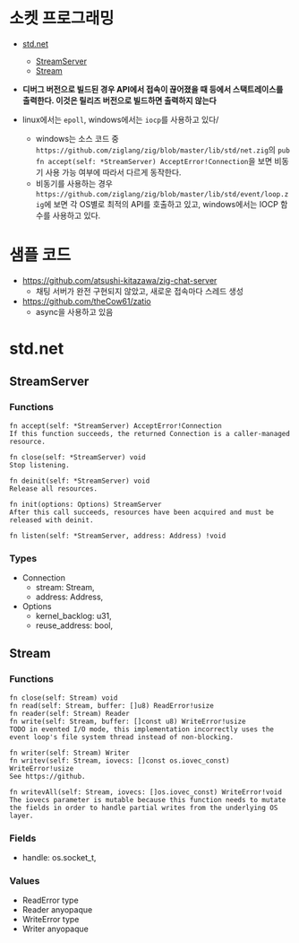 # 소켓 프로그래밍
- [std.net](https://ziglang.org/documentation/master/std/#root;net )
    - [StreamServer](https://ziglang.org/documentation/master/std/#root;net.StreamServer ) 
    - [Stream](https://ziglang.org/documentation/master/std/#root;net.Stream )
       
- **디버그 버전으로 빌드된 경우 API에서 접속이 끊어졌을 때 등에서 스택트레이스를 출력한다. 이것은 릴리즈 버전으로 빌드하면 출력하지 않는다**
- linux에서는 `epoll`, windows에서는 `iocp`를 사용하고 있다/
    - windows는 소스 코드 중 `https://github.com/ziglang/zig/blob/master/lib/std/net.zig`의 `pub fn accept(self: *StreamServer) AcceptError!Connection`을 보면 비동기 사용 가능 여부에 따라서 다르게 동작한다.
	- 비동기를 사용하는 경우 `https://github.com/ziglang/zig/blob/master/lib/std/event/loop.zig`에 보면 각 OS별로 최적의 API를 호출하고 있고, windows에서는 IOCP 함수를 사용하고 있다.  
  
# 샘플 코드
- https://github.com/atsushi-kitazawa/zig-chat-server 
    - 채팅 서버가 완전 구현되지 않았고, 새로운 접속마다 스레드 생성
- https://github.com/theCow61/zatio  
    - async을 사용하고 있음  
  

  
# std.net 
  
## StreamServer
  
### Functions
```
fn accept(self: *StreamServer) AcceptError!Connection
If this function succeeds, the returned Connection is a caller-managed resource.

fn close(self: *StreamServer) void
Stop listening.

fn deinit(self: *StreamServer) void
Release all resources.

fn init(options: Options) StreamServer
After this call succeeds, resources have been acquired and must be released with deinit.

fn listen(self: *StreamServer, address: Address) !void  
```  
  
### Types
- Connection
    - stream: Stream,
    - address: Address,
- Options
    - kernel_backlog: u31,
    - reuse_address: bool,
     


## Stream
  
### Functions
```
fn close(self: Stream) void
fn read(self: Stream, buffer: []u8) ReadError!usize
fn reader(self: Stream) Reader
fn write(self: Stream, buffer: []const u8) WriteError!usize
TODO in evented I/O mode, this implementation incorrectly uses the event loop's file system thread instead of non-blocking.

fn writer(self: Stream) Writer
fn writev(self: Stream, iovecs: []const os.iovec_const) WriteError!usize
See https://github.

fn writevAll(self: Stream, iovecs: []os.iovec_const) WriteError!void
The iovecs parameter is mutable because this function needs to mutate the fields in order to handle partial writes from the underlying OS layer.
```  

### Fields
- handle: os.socket_t, 
  
### Values
- ReadError	   type	
- Reader	   anyopaque	
- WriteError   type	
- Writer	   anyopaque	




